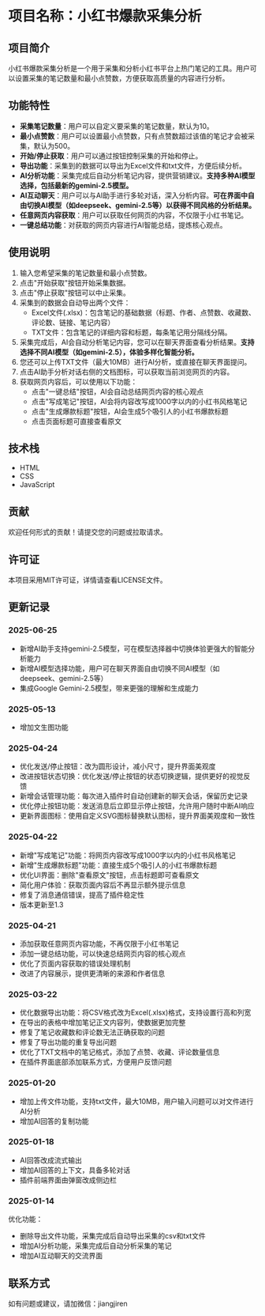 # 项目名称：小红书爆款采集分析

## 项目简介
小红书爆款采集分析是一个用于采集和分析小红书平台上热门笔记的工具。用户可以设置采集的笔记数量和最小点赞数，方便获取高质量的内容进行分析。

## 功能特性
- **采集笔记数量**：用户可以自定义要采集的笔记数量，默认为10。
- **最小点赞数**：用户可以设置最小点赞数，只有点赞数超过该值的笔记才会被采集，默认为500。
- **开始/停止获取**：用户可以通过按钮控制采集的开始和停止。
- **导出功能**：采集到的数据可以导出为Excel文件和txt文件，方便后续分析。
- **AI分析功能**：采集完成后自动分析笔记内容，提供营销建议。**支持多种AI模型选择，包括最新的gemini-2.5模型。**
- **AI互动聊天**：用户可以与AI助手进行多轮对话，深入分析内容。**可在界面中自由切换AI模型（如deepseek、gemini-2.5等）以获得不同风格的分析结果。**
- **任意网页内容获取**：用户可以获取任何网页的内容，不仅限于小红书笔记。
- **一键总结功能**：对获取的网页内容进行AI智能总结，提炼核心观点。

## 使用说明
1. 输入您希望采集的笔记数量和最小点赞数。
2. 点击"开始获取"按钮开始采集数据。
3. 点击"停止获取"按钮可以中止采集。
4. 采集到的数据会自动导出两个文件：
   - Excel文件(.xlsx)：包含笔记的基础数据（标题、作者、点赞数、收藏数、评论数、链接、笔记内容）
   - TXT文件：包含笔记的详细内容和标题，每条笔记用分隔线分隔。
5. 采集完成后，AI会自动分析笔记内容，您可以在聊天界面查看分析结果。**支持选择不同AI模型（如gemini-2.5），体验多样化智能分析。**
6. 您还可以上传TXT文件（最大10MB）进行AI分析，或直接在聊天界面提问。
7. 点击AI助手分析对话右侧的文档图标，可以获取当前浏览网页的内容。
8. 获取网页内容后，可以使用以下功能：
   - 点击"一键总结"按钮，AI会自动总结网页内容的核心观点
   - 点击"写成笔记"按钮，AI会将内容改写成1000字以内的小红书风格笔记
   - 点击"生成爆款标题"按钮，AI会生成5个吸引人的小红书爆款标题
   - 点击页面标题可直接查看原文

## 技术栈
- HTML
- CSS
- JavaScript

## 贡献
欢迎任何形式的贡献！请提交您的问题或拉取请求。

## 许可证
本项目采用MIT许可证，详情请查看LICENSE文件。

## 更新记录

### 2025-06-25
- 新增AI助手支持gemini-2.5模型，可在模型选择器中切换体验更强大的智能分析能力
- 新增AI模型选择功能，用户可在聊天界面自由切换不同AI模型（如deepseek、gemini-2.5等）
- 集成Google Gemini-2.5模型，带来更强的理解和生成能力

### 2025-05-13
- 增加文生图功能

### 2025-04-24
- 优化发送/停止按钮：改为圆形设计，减小尺寸，提升界面美观度
- 改进按钮状态切换：优化发送/停止按钮的状态切换逻辑，提供更好的视觉反馈
- 新增会话管理功能：每次进入插件时自动创建新的聊天会话，保留历史记录
- 优化停止按钮功能：发送消息后立即显示停止按钮，允许用户随时中断AI响应
- 更新界面图标：使用自定义SVG图标替换默认图标，提升界面美观度和一致性

### 2025-04-22
- 新增"写成笔记"功能：将网页内容改写成1000字以内的小红书风格笔记
- 新增"生成爆款标题"功能：直接生成5个吸引人的小红书爆款标题
- 优化UI界面：删除"查看原文"按钮，点击标题即可查看原文
- 简化用户体验：获取页面内容后不再显示额外提示信息
- 修复了消息通信错误，提高了插件稳定性
- 版本更新至1.3

### 2025-04-21
- 添加获取任意网页内容功能，不再仅限于小红书笔记
- 添加一键总结功能，可以快速总结网页内容的核心观点
- 优化了页面内容获取的错误处理机制
- 改进了内容展示，提供更清晰的来源和作者信息

### 2025-03-22
- 优化数据导出功能：将CSV格式改为Excel(.xlsx)格式，支持设置行高和列宽
- 在导出的表格中增加笔记正文内容列，使数据更加完整
- 修复了笔记收藏数和评论数无法正确获取的问题
- 修复了导出功能的重复导出问题
- 优化了TXT文档中的笔记格式，添加了点赞、收藏、评论数量信息
- 在插件界面底部添加联系方式，方便用户反馈问题

### 2025-01-20
- 增加上传文件功能，支持txt文件，最大10MB，用户输入问题可以对文件进行AI分析
- 增加AI回答的复制功能

### 2025-01-18
- AI回答改成流式输出
- 增加AI回答的上下文，具备多轮对话
- 插件前端界面由弹窗改成侧边栏

### 2025-01-14
优化功能：
- 删除导出文件功能，采集完成后自动导出采集的csv和txt文件
- 增加AI分析功能，采集完成后自动分析采集的笔记
- 增加AI互动聊天的交流界面


## 联系方式
如有问题或建议，请加微信：jiangjiren
